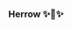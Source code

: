 ### Herrow ✨👋✨


<!-- ![0xj4r's GitHub stats](https://github-readme-stats.vercel.app/api?username=0xj4r&show_icons=true&theme=dark&count_private=true&include_all_commits=true) -->
<!-- **0xj4r/0xj4r** is a ✨ _special_ ✨ repository because its `README.md` (this file) appears on your GitHub profile.

Here are some ideas to get you started:

- 🔭 I’m currently working on ...
- 🌱 I’m currently learning ...
- 👯 I’m looking to collaborate on ...
- 🤔 I’m looking for help with ...
- 💬 Ask me about ...
- 📫 How to reach me: ...
- 😄 Pronouns: ...
- ⚡ Fun fact: ...
-->
